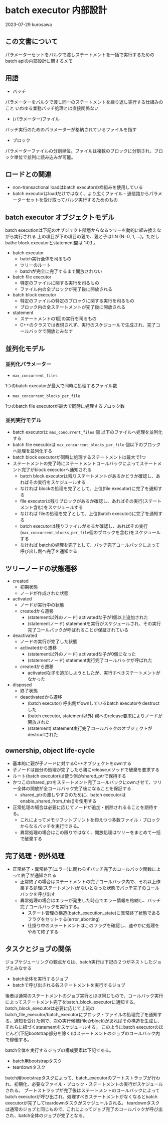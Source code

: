 # batch executor 内部設計

2023-07-29 kurosawa

## この文書について

パラメーターセットをバルクで渡しステートメントを一括で実行するためのbatch apiの内部設計に関するメモ

## 用語 

* バッチ

パラメーターをバルクで渡し同一のステートメントを繰り返し実行する仕組みのこと
いわゆる業務バッチ処理とは直接関係ない

* (パラメーター)ファイル

バッチ実行のためのパラメーターが格納されているファイルを指す

* ブロック

パラメーターファイルの分割単位。ファイルは複数のブロックに分割され、ブロック単位で並列に読み込みが可能。

## ロードとの関連

* non-transactional loadはbatch executorの枠組みを使用している
* batch executorはloadだけではなく、より広くファイル・通信路からパラメーターセットを受け取ってバルク実行するためのもの

## batch executor オブジェクトモデル

batch executionは下記のオブジェクト階層からなるツリーを動的に組み換えながら実行される
上の項目が下の項目の親で、親と子は1:N (N=0, 1, ...)。ただしbathc block executorとstatement間は 1:0,1 。

* batch executor
  * batch実行全体を司るもの
  * ツリーのルート
  * batchが完全に完了するまで開放されない
* batch file executor
  * 特定のファイルに関する実行を司るもの
  * ファイル内の全ブロックが完了後に開放される
* batch block executor
  * 特定のファイルの特定のブロックに関する実行を司るもの
  * ブロック内の全ステートメントが完了後に開放される
* statement 
  * ステートメントの1回の実行を司るもの
  * C++のクラスでは表現されず、実行のスケジュールで生成され、完了コールバックで開放とみなす

## 並列化モデル

### 並列化パラメーター

* `max_concurrent_files`

1つのbatch executorが最大で同時に処理するファイル数

* `max_concurrent_blocks_per_file`

1つのbatch file executorが最大で同時に処理するブロック数

### 並列実行モデル
- batch executorは `max_concurrent_files` 個 以下のファイルへ処理を並列化する
- batch file executorは `max_concurrent_blocks_per_file` 個以下のブロックへ処理を並列化する
- batch block executorが同時に処理するステートメントは最大で1つ
- ステートメントの完了時にステートメントコールバックによってステートメント完了がblock executorへ通知される
  - batch block executorは残りステートメントがあるかどうか確認し、あればその実行をスケジュールする
  - なければ blockの処理を完了として、上位(file executor)に完了を通知する
  - file executorは残りブロックがあるか確認し、あればその実行(ステートメント含む)をスケジュールする
  - なければ fileの処理を完了として、上位(batch executor)に完了を通知する
  - batch executorは残りファイルがあるか確認し、あればその実行(`max_concurrent_blocks_per_file`個のブロックを含む)をスケジュールする
  - なければ batchの処理を完了として、バッチ完了コールバックによって呼び出し側へ完了を通知する

## ツリーノードの状態遷移

* created
  * 初期状態
  * ノードが作成された状態
* activated
  * ノードが実行中の状態
  * createdから遷移
    * (statement以外のノード) activatedな子が1個以上追加された
    * (statementノード) statementを実行がスケジュールされ、その実行完了コールバックが呼ばれることが保証されている
* deactivated 
  * ノードの実行が完了した状態
  * activatedから遷移
    * (statement以外のノード) activatedな子が0個になった
    * (statementノード) statement実行完了コールバックが呼ばれた
  * createdから遷移
    * activatedな子を追加しようとしたが、実行すべきステートメントがなかった
* disposed
  * 終了状態
  * deactivatedから遷移
    * (batch executor) 呼出側がownしているbatch executorをdestructした
    * (batch executor, statement以外) 親へのrelease要求によりノードが開放された
    * (statement) statement実行完了コールバックのオブジェクトがdestructされた

## ownership, object life-cycle

* 基本的に親が子ノードに対するC++オブジェクトをownする
* 子ノードは自分の処理が完了したら親にreleaseメソッドで破棄を要求する
* ルート(batch executor)は使う側がshared_ptrで保持する
* かつこのshared_ptrをステートメント完了コールバックにownさせて、ツリー全体の開放が全コールバック完了後になることを保証する
  * shared_ptrの渡しやすさのために、batch executorはenable_shared_from_this()を使用する
* 正常処理の場合は必要に応じてノードが追加・削除されるることを期待する。
  * これによってメモリフットプリントを抑えつつ多数ファイル・ブロックからなるバッチを実行できる。
  * 異常処理の場合はこの限りではなく、開放処理はツリーをまとめて一括で破棄する

## 完了処理・例外処理

* 正常終了・異常終了(エラー)に関わらずバッチ完了のコールバック関数によって終了が通知される
  * 正常終了の場合はステートメントの完了コールバック内で、それ以上作業する処理(ステートメント)がないとなった状態でバッチ完了のコールバックを呼び出す
  * 異常処理の場合はエラーが発生した時点でエラー情報を格納し、バッチ完了コールバックを実行する。
    * ステート管理の構造(batch_execution_state)に異常終了状態であるフラグをセットする(error_aborting)
    * 仕掛り中のステートメントはこのフラグを確認し、速やかに処理をやめて終了する

## タスクとジョブの関係

ジョブケジューリングの観点からは、batch実行は下記の２つがネストしたジョブとみなせる
* batch全体を実行するジョブ
* batchで呼び出される各ステートメントを実行するジョブ

後者は通常のステートメントのジョブ実行とほぼ同じもので、コールバック実行によってステートメント完了をbatch_block_executorに通知する。
batch_block_executorは必要に応じて上流のbatch_file_executor/batch_executorにブロック・ファイルの処理完了を通知する。通知を受けた側で、次の実行候補(fileかblock)があればその構造を生成し、それらに紐づくstatementをスケジュールする。
このようにbatch executorのほとんど(下記bootstrap部分を除く)はステートメントのジョブのコールバック内で稼働する。

batch全体を実行するジョブの構成要素は下記である。

* batch用bootstrapタスク
* teardownタスク

batch用bootstrapタスクによって、batch_executorのブートストラップが行われ、初期化、必要なファイル・ブロック・ステートメントの実行がスケジュールされる。
ブートストラップが完了後はステートメントのコールバックによってbatch executorが呼び出され、処理すべきステートメントがなくなるとbatch executorが完了してteardownタスクがスケジュールされる。
teardownタスクは通常のジョブと同じもので、これによってジョブ完了のコールバックが呼び出され、batch全体のジョブが完了となる。

